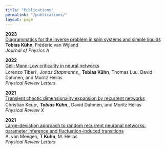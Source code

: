 ```yaml
---
title: "Publications"
permalink: "/publications/"
layout: page
---
```



**2023** \
[Diagrammatics for the inverse problem in spin systems and simple liquids](https://iopscience.iop.org/article/10.1088/1751-8121/acb7b4/meta) \
**Tobias Kühn**, Frédéric van Wijland \
_Journal of Physics A_ 

**2022** \
[Gell-Mann-Low criticality in neural networks](https://journals.aps.org/prl/abstract/10.1103/PhysRevLett.128.168301) \
Lorenzo Tiberi<sup>*,</sup>, Jonas Stapmanns<sup>*,</sup>, **Tobias Kühn**, Thomas Luu, David Dahmen, and Moritz Helias \
_Physical Review Letters_ 


**2021** \
[Transient chaotic dimensionality expansion by recurrent networks](https://journals.aps.org/prx/abstract/10.1103/PhysRevX.11.021064) \
Christian Keup<sup>*,</sup>, **Tobias Kühn**<sup>*,</sup>, David Dahmen, and Moritz Helias \
_Physical Review X_

**2021** \
[Large-deviation approach to random recurrent neuronal networks: parameter inference and fluctuation-induced transitions](https://journals.aps.org/prl/abstract/10.1103/PhysRevLett.127.158302) \
A. van Meegen, **T Kühn**, M. Helias \
_Physical Review Letters_ 


